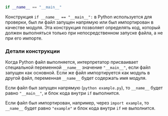 ```python
if __name__ == "__main__"
```
Конструкция `if __name__ == "__main__":` в Python используется для проверки, был ли файл запущен напрямую или был импортирован в качестве модуля. Эта конструкция позволяет определять код, который должен выполняться только при непосредственном запуске файла, а не при его импорте.

### Детали конструкции

Когда Python файл выполняется, интерпретатор присваивает специальной переменной `__name__` значение `"__main__"`, если файл запущен как основной. Если же файл импортируется как модуль в другой файл, переменная `__name__` будет содержать имя модуля.

 Если файл был запущен напрямую (`python example.py`), то `__name__` будет равно `"__main__"`, и блок кода внутри `if` выполнится.

Если файл был импортирован, например, через `import example`, то `__name__` будет равно `"example"` и блок кода внутри `if` не выполнится.
